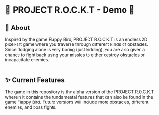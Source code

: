 # 🚀 PROJECT R.O.C.K.T - Demo 🚀
## 📖 About
Inspired by the game Flappy Bird, PROJECT R.O.C.K.T is an endless 2D pixel-art game where you traverse through different kinds of obstacles. Since dodging alone is very boring (just kidding), you are also given a chance to fight back using your missles to either destroy obstacles or incapacitate enemies.
<br></br>
## ✨ Current Features
The game in this repository is the alpha version of the PROJECT R.O.C.K.T wherein it contains the fundamental features that can also be found in the game Flappy Bird. Future versions will include more obstacles, different enemies, and boss fights.
